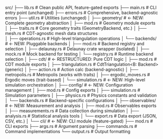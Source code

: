 src/
├── lib.rs                           # Clean public API, feature-gated exports
├── main.rs                          # CLI entry point (unchanged)
├── errors.rs                        # Comprehensive, backend-agnostic errors
├── util.rs                          # Utilities (unchanged)
│
├── geometry/                        # ← NEW: Complete geometry abstraction
│   ├── mod.rs                       # Geometry module exports
│   ├── traits.rs                    # Core geometry traits (GeometryBackend, etc.)
│   ├── mesh.rs                      # CDT-agnostic mesh data structures  
│   ├── operations.rs                # High-level triangulation operations
│   └── backends/                    # ← NEW: Pluggable backends
│       ├── mod.rs                   # Backend registry and selection
│       ├── delaunay.rs              # Delaunay crate wrapper (isolated)
│       ├── mock.rs                  # Mock backend for testing
│       └── registry.rs              # Runtime backend selection
│
├── cdt/                             # ← RESTRUCTURED: Pure CDT logic
│   ├── mod.rs                       # CDT module exports
│   ├── triangulation.rs             # CdtTriangulation<B: Backend> (generic)
│   ├── action.rs                    # Action calc (backend-agnostic)
│   ├── metropolis.rs                # Metropolis (works with traits)
│   ├── ergodic_moves.rs             # Ergodic moves (trait-based)
│   └── simulation.rs                # ← NEW: High-level simulation orchestration
│
├── config/                          # ← NEW: Configuration management
│   ├── mod.rs                       # Config exports
│   ├── simulation.rs                # Simulation parameters
│   ├── physics.rs                   # Physics constants and validation
│   └── backends.rs                  # Backend-specific configurations
│
├── observables/                     # ← NEW: Measurement and analysis
│   ├── mod.rs                       # Observables exports
│   ├── measurements.rs              # Data collection during simulation
│   ├── analysis.rs                  # Statistical analysis tools
│   └── export.rs                    # Data export (JSON, CSV, etc.)
│
└── cli/                            # ← NEW: CLI module (feature-gated)
    ├── mod.rs                      # CLI exports
    ├── args.rs                     # Argument parsing
    ├── commands.rs                 # Command implementations
    └── output.rs                   # Output formatting
